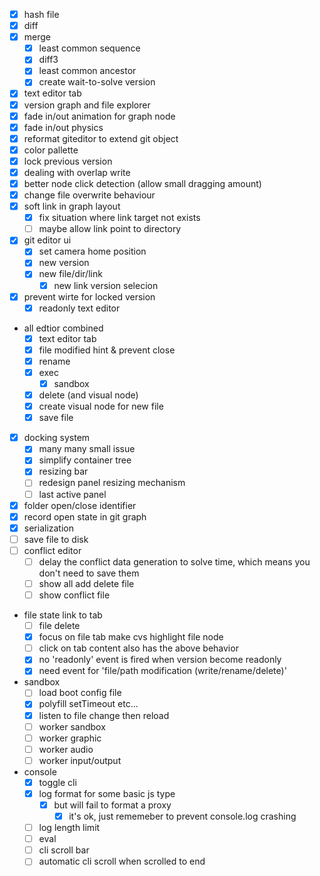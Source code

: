 - [x] hash file
- [x] diff
- [x] merge
  - [x] least common sequence
  - [x] diff3
  - [x] least common ancestor
  - [x] create wait-to-solve version
- [x] text editor tab
- [x] version graph and file explorer
- [x] fade in/out animation for graph node
- [x] fade in/out physics
- [x] reformat giteditor to extend git object
- [x] color pallette
- [x] lock previous version
- [x] dealing with overlap write
- [x] better node click detection (allow small dragging amount)
- [x] change file overwrite behaviour
- [x] soft link in graph layout
  - [x] fix situation where link target not exists
  - [ ] maybe allow link point to directory
- [x] git editor ui
  - [x] set camera home position
  - [x] new version
  - [x] new file/dir/link
    - [x] new link version selecion
- [x] prevent wirte for locked version
  - [x] readonly text editor
- all edtior combined
  - [x] text editor tab
  - [x] file modified hint & prevent close
  - [x] rename
  - [x] exec
    - [x] sandbox
  - [x] delete (and visual node)
  - [x] create visual node for new file
  - [x] save file
- [x] docking system
  - [x] many many small issue
  - [x] simplify container tree
  - [x] resizing bar
  - [ ] redesign panel resizing mechanism
  - [ ] last active panel
- [x] folder open/close identifier
- [x] record open state in git graph
- [x] serialization
- [ ] save file to disk
- [ ] conflict editor
  - [ ] delay the conflict data generation to solve time, 
        which means you don't need to save them
  - [ ] show all add delete file
  - [ ] show conflict file
- file state link to tab
  - [ ] file delete
  - [x] focus on file tab make cvs highlight file node
  - [ ] click on tab content also has the above behavior
  - [x] no 'readonly' event is fired when version become readonly
  - [x] need event for 'file/path modification (write/rename/delete)'
- sandbox
  - [ ] load boot config file
  - [x] polyfill setTimeout etc...
  - [x] listen to file change then reload
  - [ ] worker sandbox
  - [ ] worker graphic
  - [ ] worker audio
  - [ ] worker input/output
- console
  - [x] toggle cli
  - [x] log format for some basic js type
    - [x] but will fail to format a proxy
      - [x] it's ok, just rememeber to prevent console.log crashing
  - [ ] log length limit
  - [ ] eval
  - [ ] cli scroll bar
  - [ ] automatic cli scroll when scrolled to end